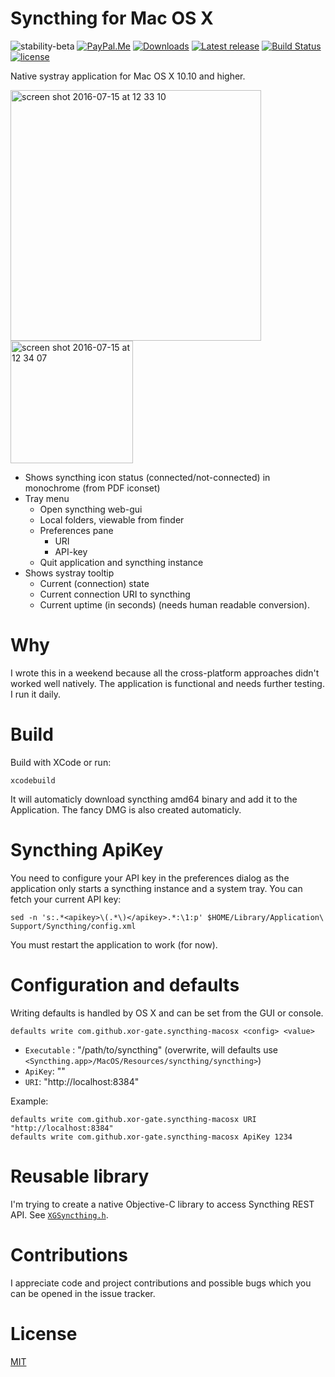 # Syncthing for Mac OS X

![stability-beta](https://img.shields.io/badge/stability-beta-yellow.svg)
[![PayPal.Me](https://img.shields.io/badge/donate-PayPal-green.svg?style=flat)](https://paypal.me/xorgate) [![Downloads](https://img.shields.io/github/downloads/xor-gate/syncthing-macosx/total.svg)](https://github.com/xor-gate/syncthing-macosx/releases) [![Latest release](https://img.shields.io/github/release/xor-gate/syncthing-macosx.svg)](https://github.com/xor-gate/syncthing-macosx/releases/latest) [![Build Status](https://travis-ci.org/xor-gate/syncthing-macosx.svg?branch=master)](https://travis-ci.org/xor-gate/syncthing-macosx) [![license](https://img.shields.io/github/license/mashape/apistatus.svg?maxAge=2592000)](LICENSE)

Native systray application for Mac OS X 10.10 and higher.

<img width="401" alt="screen shot 2016-07-15 at 12 33 10" src="https://cloud.githubusercontent.com/assets/1050166/16871829/65a8ceb2-4a89-11e6-8a42-e11be129be5d.png">
<img width="196" alt="screen shot 2016-07-15 at 12 34 07" src="https://cloud.githubusercontent.com/assets/1050166/16871828/65a53b12-4a89-11e6-9318-c8697ee5f72f.png">

* Shows syncthing icon status (connected/not-connected) in monochrome (from PDF iconset)
* Tray menu
  * Open syncthing web-gui
  * Local folders, viewable from finder
  * Preferences pane
    * URI
    * API-key
  * Quit application and syncthing instance
* Shows systray tooltip
  * Current (connection) state
  * Current connection URI to syncthing
  * Current uptime (in seconds) (needs human readable conversion).

# Why

I wrote this in a weekend because all the cross-platform approaches didn't worked well natively. The application is functional and needs further testing. I run it daily.

# Build

Build with XCode or run:

```
xcodebuild
```

It will automaticly download syncthing amd64 binary and add it to the Application. The fancy
 DMG is also created automaticly.

# Syncthing ApiKey

You need to configure your API key in the preferences dialog as the application only starts a syncthing instance
 and a system tray. You can fetch your current API key:

`sed -n 's:.*<apikey>\(.*\)</apikey>.*:\1:p' $HOME/Library/Application\ Support/Syncthing/config.xml`

You must restart the application to work (for now).

# Configuration and defaults

Writing defaults is handled by OS X and can be set from the GUI or console.

`defaults write com.github.xor-gate.syncthing-macosx <config> <value>`

* `Executable` : "/path/to/syncthing" (overwrite, will defaults use `<Syncthing.app>/MacOS/Resources/syncthing/syncthing>`)
* `ApiKey`: "<ApiKey>"
* `URI`: "http://localhost:8384"

Example:

```
defaults write com.github.xor-gate.syncthing-macosx URI "http://localhost:8384"
defaults write com.github.xor-gate.syncthing-macosx ApiKey 1234
```

# Reusable library

I'm trying to create a native Objective-C library to access Syncthing REST API.
See [`XGSyncthing.h`](syncthing/XGSyncthing.h).

# Contributions

I appreciate code and project contributions and possible bugs which you can be opened in the issue tracker.

# License

[MIT](LICENSE)
